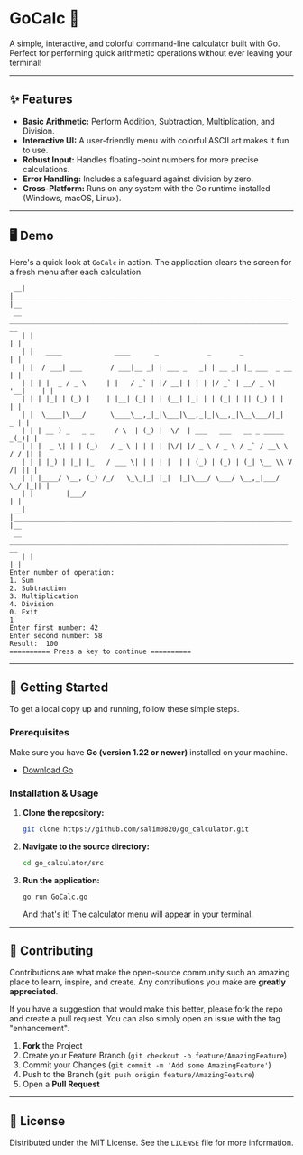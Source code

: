 
# GoCalc 🧮

[](https://golang.org/dl/)
[](https://www.google.com/search?q=https://github.com/salim0820-go_calculator/actions)
[](https://opensource.org/licenses/MIT)

A simple, interactive, and colorful command-line calculator built with Go. Perfect for performing quick arithmetic operations without ever leaving your terminal\!

-----

## ✨ Features

  * **Basic Arithmetic:** Perform Addition, Subtraction, Multiplication, and Division.
  * **Interactive UI:** A user-friendly menu with colorful ASCII art makes it fun to use.
  * **Robust Input:** Handles floating-point numbers for more precise calculations.
  * **Error Handling:** Includes a safeguard against division by zero.
  * **Cross-Platform:** Runs on any system with the Go runtime installed (Windows, macOS, Linux).

-----

## 🖥️ Demo

Here's a quick look at `GoCalc` in action. The application clears the screen for a fresh menu after each calculation.

```
 __| |_____________________________________________________________________| |__
 __   _____________________________________________________________________   __
   | |                                                                     | |
   | |   ____             ____      _            _       _                 | |
   | |  / ___| ___       / ___|__ _| | ___ _   _| | __ _| |_ ___  _ __     | |
   | | | |  _ / _ \     | |   / _` | |/ __| | | | |/ _` | __/ _ \| '__|    | |
   | | | |_| | (_) |    | |__| (_| | | (__| |_| | | (_| | || (_) | |       | |
   | |  \____|\___/      \____\__,_|_|\___|\__,_|_|\__,_|\__\___/|_|     _ | |
   | | | __ ) _   _ _     / \  | (_) |  \/  | ___   ___   __ _ _____   _(_)| |
   | | |  _ \| | | (_)   / _ \ | | | | |\/| |/ _ \ / _ \ / _` / __\ \ / / || |
   | | | |_) | |_| |_   / ___ \| | | | |  | | (_) | (_) | (_| \__ \\ V /| || |
   | | |____/ \__, (_) /_/   \_\_|_| |_|  |_|\___/ \___/ \__,_|___/ \_/ |_|| |
   | |        |___/                                                        | |
 __| |_____________________________________________________________________| |__
 __   _____________________________________________________________________   __
   | |                                                                     | |
Enter number of operation:
1. Sum
2. Subtraction
3. Multiplication
4. Division
0. Exit
1
Enter first number: 42
Enter second number: 58
Result:  100
========== Press a key to continue ==========
```

-----

## 🚀 Getting Started

To get a local copy up and running, follow these simple steps.

### Prerequisites

Make sure you have **Go (version 1.22 or newer)** installed on your machine.

  * [Download Go](https://go.dev/dl/)

### Installation & Usage

1.  **Clone the repository:**

    ```sh
    git clone https://github.com/salim0820/go_calculator.git
    ```

2.  **Navigate to the source directory:**

    ```sh
    cd go_calculator/src
    ```

3.  **Run the application:**

    ```sh
    go run GoCalc.go
    ```

    And that's it\! The calculator menu will appear in your terminal.


-----

## 🤝 Contributing

Contributions are what make the open-source community such an amazing place to learn, inspire, and create. Any contributions you make are **greatly appreciated**.

If you have a suggestion that would make this better, please fork the repo and create a pull request. You can also simply open an issue with the tag "enhancement".

1.  **Fork** the Project
2.  Create your Feature Branch (`git checkout -b feature/AmazingFeature`)
3.  Commit your Changes (`git commit -m 'Add some AmazingFeature'`)
4.  Push to the Branch (`git push origin feature/AmazingFeature`)
5.  Open a **Pull Request**

-----

## 📜 License

Distributed under the MIT License. See the `LICENSE` file for more information.
